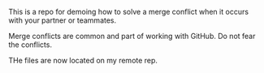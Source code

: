 This is a repo for demoing how to solve a merge conflict when it occurs with your partner or teammates.

Merge conflicts are common and part of working with GitHub. Do not fear the conflicts.

THe files are now located on my remote rep.
